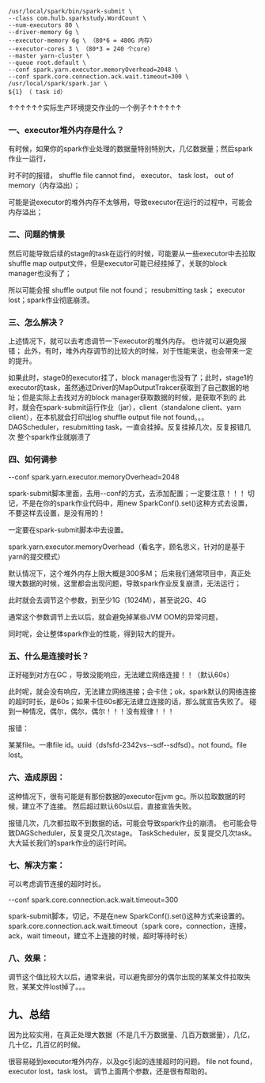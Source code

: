
```
/usr/local/spark/bin/spark-submit \
--class com.hulb.sparkstudy.WordCount \
--num-executors 80 \
--driver-memory 6g \
--executor-memory 6g \ （80*6 = 480G 内存）
--executor-cores 3 \ （80*3 = 240 个core）
--master yarn-cluster \
--queue root.default \
--conf spark.yarn.executor.memoryOverhead=2048 \
--conf spark.core.connection.ack.wait.timeout=300 \
/usr/local/spark/spark.jar \
${1} （ task id）
```

↑↑↑↑↑↑实际生产环境提交作业的一个例子↑↑↑↑↑↑

### 一、executor堆外内存是什么？
有时候，如果你的spark作业处理的数据量特别特别大，几亿数据量；然后spark作业一运行，

时不时的报错，
    shuffle file cannot find，
    executor、
    task lost，
    out of memory（内存溢出）；

可能是说executor的堆外内存不太够用，导致executor在运行的过程中，可能会内存溢出；

### 二、问题的情景
然后可能导致后续的stage的task在运行的时候，可能要从一些executor中去拉取shuffle map output文件，但是executor可能已经挂掉了，关联的block manager也没有了；

所以可能会报
    shuffle output file not found；
    resubmitting task；
    executor lost；spark作业彻底崩溃。


### 三、怎么解决？
上述情况下，就可以去考虑调节一下executor的堆外内存。
也许就可以避免报错；
此外，有时，堆外内存调节的比较大的时候，对于性能来说，也会带来一定的提升。


如果此时，stage0的executor挂了，block manager也没有了；此时，stage1的executor的task，虽然通过Driver的MapOutputTrakcer获取到了自己数据的地址；但是实际上去找对方的block manager获取数据的时候，是获取不到的
此时，就会在spark-submit运行作业（jar），client（standalone client、yarn client），在本机就会打印出log
shuffle output file not found。。。
DAGScheduler，resubmitting task，一直会挂掉。反复挂掉几次，反复报错几次
整个spark作业就崩溃了

### 四、如何调参
--conf spark.yarn.executor.memoryOverhead=2048

spark-submit脚本里面，去用--conf的方式，去添加配置；一定要注意！！！
切记，不是在你的spark作业代码中，用new SparkConf().set()这种方式去设置，不要这样去设置，是没有用的！

一定要在spark-submit脚本中去设置。


spark.yarn.executor.memoryOverhead（看名字，顾名思义，针对的是基于yarn的提交模式）

默认情况下，这个堆外内存上限大概是300多M；
后来我们通常项目中，真正处理大数据的时候，这里都会出现问题，导致spark作业反复崩溃，无法运行；

此时就会去调节这个参数，到至少1G（1024M），甚至说2G、4G

通常这个参数调节上去以后，就会避免掉某些JVM OOM的异常问题，

同时呢，会让整体spark作业的性能，得到较大的提升。

### 五、什么是连接时长？

 正好碰到对方在GC ，导致没能响应，无法建立网络连接！！（默认60s）

此时呢，就会没有响应，无法建立网络连接；会卡住；ok，spark默认的网络连接的超时时长，是60s；如果卡住60s都无法建立连接的话，那么就宣告失败了。
碰到一种情况，偶尔，偶尔，偶尔！！！没有规律！！！

报错：

某某file。一串file id。uuid（dsfsfd-2342vs--sdf--sdfsd）。not found。file lost。

### 六、造成原因：
这种情况下，很有可能是有那份数据的executor在jvm gc。所以拉取数据的时候，建立不了连接。
然后超过默认60s以后，直接宣告失败。


报错几次，几次都拉取不到数据的话，可能会导致spark作业的崩溃。
也可能会导致DAGScheduler，反复提交几次stage。
TaskScheduler，反复提交几次task。大大延长我们的spark作业的运行时间。


### 七、解决方案：

可以考虑调节连接的超时时长。

--conf spark.core.connection.ack.wait.timeout=300


spark-submit脚本，切记，不是在new SparkConf().set()这种方式来设置的。
spark.core.connection.ack.wait.timeout（spark core，connection，连接，ack，wait timeout，建立不上连接的时候，超时等待时长）

### 八、效果：
调节这个值比较大以后，通常来说，可以避免部分的偶尔出现的某某文件拉取失败，某某文件lost掉了。。。







## 九、总结
因为比较实用，在真正处理大数据（不是几千万数据量、几百万数据量），几亿，几十亿，几百亿的时候。

很容易碰到executor堆外内存，以及gc引起的连接超时的问题。
file not found，executor lost，task lost。
调节上面两个参数，还是很有帮助的。








